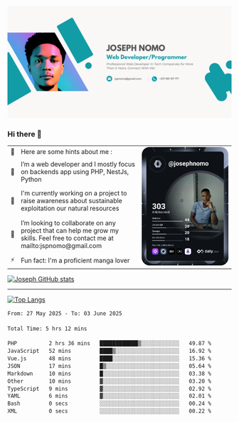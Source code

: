 ![Banner of my profile!](/Joseph_NOMO_NEW.png "Banner")

### Hi there 👋

<!--- | --  | 👋  | Here are some hints about me :                                                                                                 | <td rowspan=6><img src="/devcard.svg" width="400" alt="Joseph NOMO's Dev Card"/></td> |
| --- | --- | ------------------------------------------------------------------------------------------------------------------------------ | ------------------------------------------------------------------------------------- |
| --  | 🔭  | I’m a web developer and I mostly focus on backends app using PHP, NestJs, Python                                               |
| --  | 🦁  | I'm currently working on a project to raise awareness about sustainable exploitation our natural resources                     |
| --  | 👯  | I’m looking to collaborate on any project that can help me grow my skills. Feel free to contact me at mailto:jspnomo@gmail.com |
| --  | ⚡  | Fun fact: I'm a proficient manga lover                                                                                         |
--->

<table>
    <tr>
        <td width="1%">👋</td>
        <td width="55%">Here are some hints about me :</td>
        <td rowspan=6 width="44%"><img src="/devcard.svg" width="400" alt="Joseph NOMO's Dev Card"/></td>
    </tr>
    <tr>
        <td>🔭</td>
        <td>I’m a web developer and I mostly focus on backends app using PHP, NestJs, Python</td>
    </tr>
    <tr>
        <td>🦁</td>
        <td>I'm currently working on a project to raise awareness about sustainable exploitation our natural resources</td>
    </tr>
    <tr>
        <td>👯</td>
        <td>I’m looking to collaborate on any project that can help me grow my skills. Feel free to contact me at mailto:jspnomo@gmail.com</td>
    </tr>
    <tr>
        <td>⚡</td>
        <td>Fun fact: I'm a proficient manga lover</td>
    </tr>

</table>

[![Joseph GitHub stats](https://github-readme-stats-seven-sigma-53.vercel.app/api?username=Jspascal)](https://github.com/Jspascal/github-readme-stats)

---

[![Top Langs](https://github-readme-stats-seven-sigma-53.vercel.app/api/top-langs/?username=Jspascal&layout=compact)](https://github.com/Jspascal/github-readme-stats)

<!--START_SECTION:waka-->

```txt
From: 27 May 2025 - To: 03 June 2025

Total Time: 5 hrs 12 mins

PHP          2 hrs 36 mins   ████████████▒░░░░░░░░░░░░   49.87 %
JavaScript   52 mins         ████▒░░░░░░░░░░░░░░░░░░░░   16.92 %
Vue.js       48 mins         ████░░░░░░░░░░░░░░░░░░░░░   15.36 %
JSON         17 mins         █▒░░░░░░░░░░░░░░░░░░░░░░░   05.64 %
Markdown     10 mins         █░░░░░░░░░░░░░░░░░░░░░░░░   03.38 %
Other        10 mins         ▓░░░░░░░░░░░░░░░░░░░░░░░░   03.20 %
TypeScript   9 mins          ▓░░░░░░░░░░░░░░░░░░░░░░░░   02.92 %
YAML         6 mins          ▓░░░░░░░░░░░░░░░░░░░░░░░░   02.01 %
Bash         0 secs          ░░░░░░░░░░░░░░░░░░░░░░░░░   00.24 %
XML          0 secs          ░░░░░░░░░░░░░░░░░░░░░░░░░   00.22 %
```

<!--END_SECTION:waka-->
